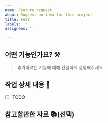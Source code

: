 ```yaml
---
name: Feature request
about: Suggest an idea for this project
title: Feat
labels: ''
assignees: ''

---
```


## 어떤 기능인가요? ⚒️
> 추가하려는 기능에 대해 간결하게 설명해주세요


## 작업 상세 내용 📝

- [ ] TODO


## 참고할만한 자료 📚(선택)
